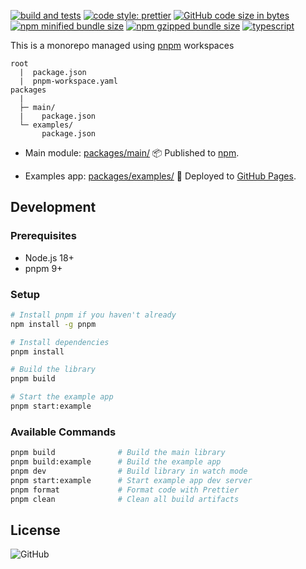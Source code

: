[![build and tests](https://github.com/amir0ff/reactjs-use-form/actions/workflows/ubuntu_node.yml/badge.svg)](https://github.com/amir0ff/reactjs-use-form/actions/workflows/ubuntu_node.yml)
[![code style: prettier](https://img.shields.io/badge/code_style-prettier-ff69b4.svg)](https://github.com/prettier/prettier)
[![GitHub code size in bytes](https://img.shields.io/github/languages/code-size/amir0ff/reactjs-use-form?label=repo%20size)](https://bundlephobia.com/package/reactjs-use-form)
[![npm minified bundle size](https://img.shields.io/bundlephobia/min/reactjs-use-form?label=minified)](https://bundlephobia.com/package/reactjs-use-form)
[![npm gzipped bundle size](https://img.shields.io/bundlephobia/minzip/reactjs-use-form?label=gzipped)](https://bundlephobia.com/package/reactjs-use-form)
[![typescript](https://img.shields.io/npm/types/reactjs-use-form?label=with)](https://github.com/amir0ff/reactjs-use-form/blob/main/docs/definitions.md)

This is a monorepo managed using [pnpm](https://pnpm.io) workspaces

```
root
  |  package.json
  |  pnpm-workspace.yaml
packages
  |
  ├─ main/
  |    package.json
  └─ examples/
       package.json
```

* Main module: [packages/main/](https://github.com/amir0ff/reactjs-use-form/tree/main/packages/main) 📦 Published to [npm](https://www.npmjs.com/package/reactjs-use-form).

* Examples app: [packages/examples/](https://github.com/amir0ff/reactjs-use-form/tree/main/packages/examples) 🚀 Deployed to [GitHub Pages](https://amir0ff.github.io/reactjs-use-form).

## Development

### Prerequisites
- Node.js 18+
- pnpm 9+

### Setup
```bash
# Install pnpm if you haven't already
npm install -g pnpm

# Install dependencies
pnpm install

# Build the library
pnpm build

# Start the example app
pnpm start:example
```

### Available Commands
```bash
pnpm build              # Build the main library
pnpm build:example      # Build the example app
pnpm dev                # Build library in watch mode
pnpm start:example      # Start example app dev server
pnpm format             # Format code with Prettier
pnpm clean              # Clean all build artifacts
```

## License

![GitHub](https://img.shields.io/github/license/amir0ff/reactjs-use-form?color=blue)
